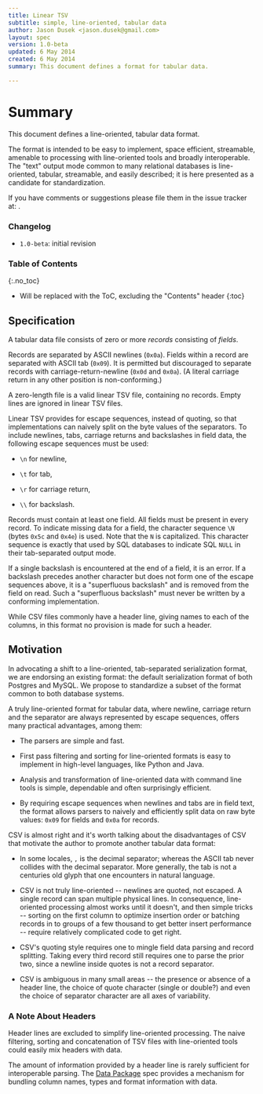 ```yaml
---
title: Linear TSV
subtitle: simple, line-oriented, tabular data
author: Jason Dusek <jason.dusek@gmail.com>
layout: spec
version: 1.0-beta
updated: 6 May 2014
created: 6 May 2014
summary: This document defines a format for tabular data.

---
```


Summary
=======

This document defines a line-oriented, tabular data format.

The format is intended to be easy to implement, space efficient, streamable,
amenable to processing with line-oriented tools and broadly interoperable. The
"text" output mode common to many relational databases is line-oriented,
tabular, streamable, and easily described; it is here presented as a candidate
for standardization.

<div class="alert alert-info" markdown="block">
If you have comments or suggestions please file them in the issue
tracker at: <https://github.com/dataprotocols/dataprotocols/issues>.
</div>

### Changelog

- `1.0-beta`: initial revision

### Table of Contents 
{:.no_toc}

* Will be replaced with the ToC, excluding the "Contents" header
{:toc}


## Specification

A tabular data file consists of zero or more *records* consisting of *fields*.

Records are separated by ASCII newlines (`0x0a`). Fields within a record are
separated with ASCII tab (`0x09`). It is permitted but discouraged to separate
records with carriage-return-newline (`0x0d` and `0x0a`). (A literal carriage
return in any other position is non-conforming.)

A zero-length file is a valid linear TSV file, containing no records. Empty
lines are ignored in linear TSV files.

Linear TSV provides for escape sequences, instead of quoting, so that
implementations can naively split on the byte values of the separators. To
include newlines, tabs, carriage returns and backslashes in field data, the
following escape sequences must be used:

* `\n` for newline,

* `\t` for tab,

* `\r` for carriage return,

* `\\` for backslash.

Records must contain at least one field. All fields must be present in every
record. To indicate missing data for a field, the character sequence `\N`
(bytes `0x5c` and `0x4e`) is used. Note that the `N` is capitalized. This
character sequence is exactly that used by SQL databases to indicate SQL
`NULL` in their tab-separated output mode.

If a single backslash is encountered at the end of a field, it is an error. If
a backslash precedes another character but does not form one of the escape
sequences above, it is a "superfluous backslash" and is removed from the field
on read. Such a "superfluous backslash" must never be written by a conforming
implementation.

While CSV files commonly have a header line, giving names to each of the
columns, in this format no provision is made for such a header.

## Motivation

In advocating a shift to a line-oriented, tab-separated serialization format,
we are endorsing an existing format: the default serialization format of both
Postgres and MySQL. We propose to standardize a subset of the format common to
both database systems.

A truly line-oriented format for tabular data, where newline, carriage return
and the separator are always represented by escape sequences, offers many
practical advantages, among them:

* The parsers are simple and fast.

* First pass filtering and sorting for line-oriented formats is easy to
  implement in high-level languages, like Python and Java.

* Analysis and transformation of line-oriented data with command line tools is
  simple, dependable and often surprisingly efficient.

* By requiring escape sequences when newlines and tabs are in field text, the
  format allows parsers to naively and efficiently split data on raw byte
  values: `0x09` for fields and `0x0a` for records.

CSV is almost right and it's worth talking about the disadvantages of CSV that
motivate the author to promote another tabular data format:

* In some locales, `,` is the decimal separator; whereas the ASCII tab never
  collides with the decimal separator. More generally, the tab is not a
  centuries old glyph that one encounters in natural language.

* CSV is not truly line-oriented -- newlines are quoted, not escaped. A single
  record can span multiple physical lines. In consequence, line-oriented
  processing almost works until it doesn't, and then simple tricks -- sorting
  on the first column to optimize insertion order or batching records in to
  groups of a few thousand to get better insert performance -- require
  relatively complicated code to get right.

* CSV's quoting style requires one to mingle field data parsing and record
  splitting. Taking every third record still requires one to parse the prior
  two, since a newline inside quotes is not a record separator.

* CSV is ambiguous in many small areas -- the presence or absence of a header
  line, the choice of quote character (single or double?) and even the choice
  of separator character are all axes of variability.

### A Note About Headers

Header lines are excluded to simplify line-oriented processing. The naive
filtering, sorting and concatenation of TSV files with line-oriented tools
could easily mix headers with data.

The amount of information provided by a header line is rarely sufficient for
interoperable parsing. The [Data Package][dp] spec provides a mechanism for
bundling column names, types and format information with data.

[dp]: ../data-packages/

